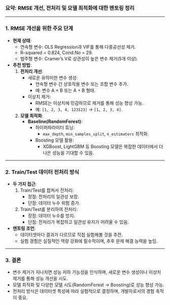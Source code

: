 ### 요약: RMSE 개선, 전처리 및 모델 최적화에 대한 멘토링 정리
---
### 1. **RMSE 개선을 위한 주요 단계**
- **현재 상태**:
    - 연속형 변수: OLS Regression과 VIF를 통해 다중공선성 제거.
    - R-squared = 0.824, Cond.No = 29.
    - 범주형 변수: Cramer’s V로 상관성이 높은 변수 제거(5개 이상).
- **추천 방법**:
    1. **전처리 개선**:
        - 새로운 유의미한 변수 생성:
            - 연속형 변수 간 상호작용 변수 또는 조합 변수 추가.
            - 예: 변수 A × B 또는 A + B 형태.
        - 이상치 제거:
            - RMSE는 이상치에 민감하므로 제거를 통해 성능 향상 가능.
            - 예: `[1, 2, 3, 4, 123123]` → `[1, 2, 3, 4]`.
    2. **모델 최적화**:
        - **Baseline(RandomForest)**:
            - 하이퍼파라미터 튜닝:
                - `max_depth`, `min_samples_split`, `n_estimators` 최적화.
            - Boosting 모델 활용:
                - XGBoost, LightGBM 등 Boosting 모델은 복잡한 데이터에서 더 나은 성능을 기대할 수 있음.
---
### 2. **Train/Test 데이터 전처리 방식**
- **두 가지 접근**:
    1. Train/Test를 합쳐서 전처리:
        - 장점: 전처리의 일관성 보장.
        - 단점: 데이터 누수 위험 증가.
    2. Train/Test를 분리하여 전처리:
        - 장점: 데이터 누수를 방지.
        - 단점: 전처리가 복잡하고 일관성 유지가 어려울 수 있음.
- **멘토링 조언**:
    - 데이터셋마다 결과가 다르므로 직접 실험해볼 것을 추천.
    - 실험 경험은 실질적인 역량 강화에 필수적이며, 추후 문제 해결 능력을 높임.
---
### 3. **결론**
- 변수 제거가 지나치면 성능 저하 가능성을 인식하며, 새로운 변수 생성이나 이상치 제거를 통해 성능 개선을 시도.
- 모델 최적화 및 다양한 모델 시도(RandomForest → Boosting)로 성능 향상 가능.
- 전처리 방식은 데이터셋 특성에 따라 실험적으로 결정하며, 개발자로서의 경험 축적이 중요.